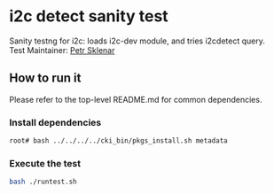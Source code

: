 # i2c detect sanity test
Sanity testng for i2c: loads i2c-dev module, and tries i2cdetect query. \
Test Maintainer: [Petr Sklenar](psklenar@redhat.com ) 

## How to run it
Please refer to the top-level README.md for common dependencies.

### Install dependencies
```bash
root# bash ../../../../cki_bin/pkgs_install.sh metadata
```

### Execute the test
```bash
bash ./runtest.sh
```
